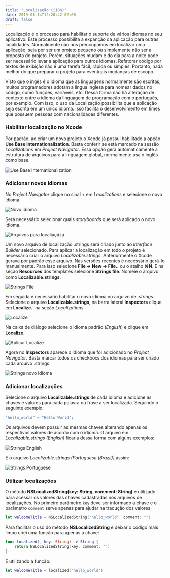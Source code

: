 ```yaml
---
title: "Localização (i18n)"
date: 2019-01-14T12:20:42-02:00
draft: false
---
```


Localização é o processo para habilitar o suporte de vários idiomas no seu aplicativo. Este processo possibilita a expanção da aplicação para outras localidades. Normalmente não nos preocupamos em localizar uma aplicação, seja por ser um projeto pequeno ou simplemente não ser a proposta do projeto. Porém, situações mudam e do dia para a noite pode ser necessário levar a aplicação para outros idiomas. Refatorar código por textos de exibição não é uma tarefa fácil, rápida ou simples. Portanto, nada melhor do que preparar o projeto para eventuais mudanças de escopo.

Visto que o ingês é o idioma que as linguagens normalmente são escritas, muitos programadores adotam a língua inglesa para nomear dados no código, como funções, variáveis, etc. Dessa forma não há alteração de contexto entre o idioma da linguagem de programação com o português, por exemplo. Com isso, o uso da Localização possibilita que a aplicação seja escrita em um único idioma. Isso facilita o desenvolvimento em times que possuem pessoas com nacionalidades diferentes.

### Habilitar localização no Xcode

Por padrão, ao criar um novo projeto o Xcode já possui habilitado a opção **Use Base Internationalization**. Basta conferir se está marcado na sessão *Localizations* em *Project Navigator*. Essa opção gera automaticamente a estrutura de arquivos para a linguagem global, normalmente usa o inglês como base.

![Use Base Internationalization](../assets/localizacao-i18n/use-base-internationalization.png)

### Adicionar novos idiomas

No *Project Navigator* clique no sinal *+* em *Localizations* e selecione o novo idioma.

![Novo idioma](../assets/localizacao-i18n/novo-idioma.png)

Será necessário selecionar quais *storyboards* que será aplicado o novo idioma.

![Arquivos para localiaçãza](../assets/localizacao-i18n/arquivos-para-localizacao.png)

Um novo arquivo de localização .strings será criado junto ao *Interface Builder* selecionado. Para aplicar a localização em todo o projeto é necessário criar o arquivo *Localizable.strings*. Anteriormente o Xcode gerava por padrão esse arquivo. Nas versões recentes é necessário gerá-lo manualmente. Para isso selecione **File -> New -> File..** ou o atalho **⌘N**. E na seção **Resources** dos templates selecione **Strings file**. Nomeie o arquivo como **Localizable.strings**.

![Strings File](../assets/localizacao-i18n/strings-file.png)

Em seguida é necessário habilitar o novo idioma no arquivo de *.strings*. Selecione o arquivo **Localizable.strings**, na barra lateral **Inspectors** clique em **Localize..** na seção *Localizations*.

![Localize](../assets/localizacao-i18n/localize.png)

Na caixa de diálogo selecione o idioma padrão (*English*) e clique em **Localize**.

![Aplicar Localize](../assets/localizacao-i18n/aplicar-localize.png)

Agora no **Inspectors** aparece o idioma que foi adicionado no *Project Navigator*. Basta marcar todos os checkboxs dos idiomas para ser criado cada arquivo .strings.

![Strings novo Idioma](../assets/localizacao-i18n/strings-novo-idioma.png)

### Adicionar localizações

Selecione o arquivo **Localizable.strings** de cada idioma e adicione as chaves e valores para cada palavra ou frase a ser localizada. Seguindo o seguinte exemplo:

```swift
"hello_world" = "Hello World";
```

Os arquivos devem possuir as mesmas chaves alterando apenas os respectivos valores de acordo com o idioma. O arquivo em *Localizable.strings (English)* ficaria dessa forma com alguns exemplos:

![Strings English](../assets/localizacao-i18n/strings-english.png)

E o arquivo *Localizable.strings (Portuguese (Brazil))* assim:

![Strings Portuguese](../assets/localizacao-i18n/strings-portuguese.png)

### Utilizar localizações

O método **NSLocalizedString(key: String, comment: String)** é utilizado para acessar os valores das chaves cadastradas nos arquivos de localizações. No primeiro parâmetro `key` deve ser informado a chave e o parâmetro `comment` serve apenas para ajudar na tradução dos valores.

```swift
let welcomeTitle = NSLocalizedString("hello_world", comment: "")
```

Para facilitar o uso do método **NSLocalizedString** e deixar o código mais limpo criei uma função para apenas a chave:

```swift
func localized(_ key: String) -> String {
    return NSLocalizedString(key, comment: "")
}
```

E utilizando a função:

```swift
let welcomeTitle = localized("hello_world")
```